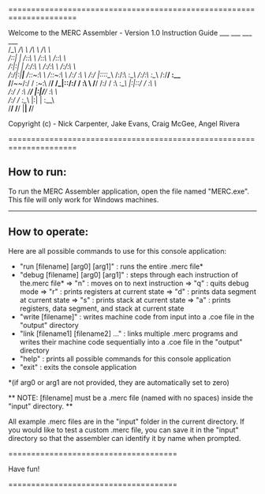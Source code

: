 =====================================================================

Welcome to the MERC Assembler - Version 1.0 Instruction Guide
         ___           ___           ___           ___     
        /\__\         /\  \         /\  \         /\  \    
       /::|  |       /::\  \       /::\  \       /::\  \   
      /:|:|  |      /:/\:\  \     /:/\:\  \     /:/\:\  \  
     /:/|:|__|__   /::\~\:\  \   /::\~\:\  \   /:/  \:\  \ 
    /:/ |::::\__\ /:/\:\ \:\__\ /:/\:\ \:\__\ /:/__/ \:\__\
    \/__/~~/:/  / \:\~\:\ \/__/ \/_|::\/:/  / \:\  \  \/__/
          /:/  /   \:\ \:\__\      |:|::/  /   \:\  \      
         /:/  /     \:\ \/__/      |:|\/__/     \:\  \     
        /:/  /       \:\__\        |:|  |        \:\__\    
        \/__/         \/__/         \|__|         \/__/

Copyright (c) - Nick Carpenter, Jake Evans, Craig McGee, Angel Rivera

=====================================================================

How to run:
-----------

To run the MERC Assembler application, open the file named "MERC.exe". This file will only work for Windows machines.


---------------------------------------------------------------------


How to operate:
---------------

Here are all possible commands to use for this console application:

- "run [filename] [arg0] [arg1]" : runs the entire .merc file*
- "debug [filename] [arg0] [arg1]" : steps through each instruction of the.merc file*
	=> "n" : moves on to next instruction
	=> "q" : quits debug mode
	=> "r" : prints registers at current state
	=> "d" : prints data segment at current state
	=> "s" : prints stack at current state
	=> "a" : prints registers, data segment, and stack at current state
- "write [filename]" : writes machine code from input into a .coe file in the "output" directory
- "link [filename1] [filename2] ..." : links multiple .merc programs and writes their machine code sequentially into a .coe file in the "output" directory
- "help" : prints all possible commands for this console application
- "exit" : exits the console application

*(if arg0 or arg1 are not provided, they are automatically set to zero)

** NOTE: [filename] must be a .merc file (named with no spaces) inside the "input" directory. **

All example .merc files are in the "input" folder in the current directory. If you would like to test a custom .merc file, you can save it in the "input" directory so that the assembler can identify it by name when prompted.

=====================================

Have fun!

=====================================
